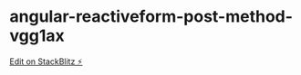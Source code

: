 # angular-reactiveform-post-method-vgg1ax

[Edit on StackBlitz ⚡️](https://stackblitz.com/edit/angular-reactiveform-post-method-vgg1ax)